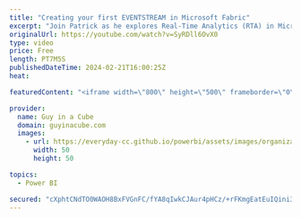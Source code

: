 ```yaml
---
title: "Creating your first EVENTSTREAM in Microsoft Fabric"
excerpt: "Join Patrick as he explores Real-Time Analytics (RTA) in Microsoft Fabric by creating an event stream into a KQL Database. It only takes a few clicks!  What is RTA: https://learn.microsoft.com/en-us/fabric/real-time-analytics/overview  Event Streams overview: https://learn.microsoft.com/en-us/fabric/real-time-analytics/event-streams/overview"
originalUrl: https://youtube.com/watch?v=SyRDll6OvX0
type: video
price: Free
length: PT7M5S
publishedDateTime: 2024-02-21T16:00:25Z
heat: 

featuredContent: "<iframe width=\"800\" height=\"500\" frameborder=\"0\" src=\"https://www.youtube.com/embed/SyRDll6OvX0\" allow=\"accelerometer; autoplay; encrypted-media; gyroscope; picture-in-picture\" allowfullscreen></iframe>"

provider:
  name: Guy in a Cube
  domain: guyinacube.com
  images:
    - url: https://everyday-cc.github.io/powerbi/assets/images/organizations/guyinacube.com-50x50.jpg
      width: 50
      height: 50

topics:
  - Power BI

secured: "cXphtCNdTO0WAOH8BxFVGnFC/fYA8qIwkCJAur4pHCz/+rFKmgEatEuIQini3aSC8WKIA08NUkg402LPmBPznG7XBUl/IJT/Pglk2tAQJB9BqfMcYiY3vFsAxU0mX7WUy2erW6cDQAjqg6ER7PFIgqrGRc3bwE2H7HJtiTRCkh0o4Xzv211jcks31mpq4XP6sizuBKzo0RGdLFaP99iaV/0fSW0YCSyBmfSAaSA4IuYSjq2vQIajr0zLXQezbhxic72Ef3Du6LRTxqTIhmRTVkJtgm9JP3FZay7NL0zLDXs8KJAJYvn8KltCQFRG6RVuycpcatpffdFZ3CIApLT5lB0sj21/4Y4pH57EpMRpPNox8s6LeNHX5qD01Qoh28I06UE8McO3uYoWWX0uqwhqLVyxIZvadufa0P4nSMf0Ci8=;msfj7XgDGrCSz3igL9EFQw=="
---
```


